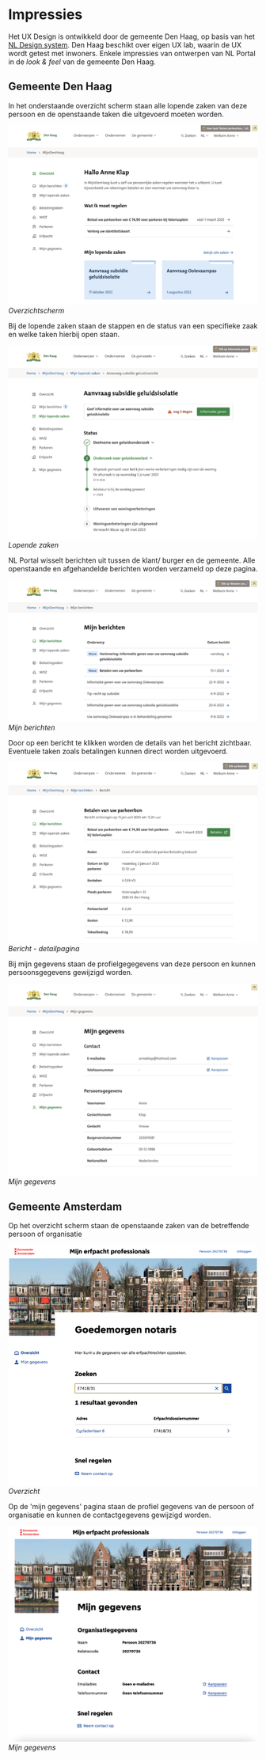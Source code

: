 # Impressies

Het UX Design is ontwikkeld door de gemeente Den Haag, op basis van het [NL Design system](https://nldesignsystem.nl/). 
Den Haag beschikt over eigen UX lab, waarin de UX wordt getest met inwoners. Enkele impressies 
van ontwerpen van NL Portal in de _look & feel_ van de gemeente Den Haag.

## Gemeente Den Haag

In het onderstaande overzicht scherm staan alle lopende zaken van deze persoon en de openstaande
taken die uitgevoerd moeten worden.

![overzichts-pagina](img/overzichts-pagina.png)
*Overzichtscherm*

Bij de lopende zaken staan de stappen en de status van een specifieke zaak en welke taken hierbij 
open staan.

![lopende-zaken](img/lopende-zaken.png)
*Lopende zaken*

NL Portal wisselt berichten uit tussen de klant/ burger en de gemeente. Alle openstaande en 
afgehandelde berichten worden verzameld op deze pagina.

![mijn-berichten](img/mijn-berichten.png)
*Mijn berichten*

Door op een bericht te klikken worden de details van het bericht zichtbaar. Eventuele taken 
zoals betalingen kunnen direct worden uitgevoerd.

![bericht-detail](img/bericht-detail.png)
*Bericht - detailpagina*

Bij mijn gegevens staan de profielgegegevens van deze persoon en kunnen persoonsgegevens 
gewijzigd worden.

![mijn-gegevens](img/mijn-gegevens.png)
*Mijn gegevens*

## Gemeente Amsterdam

Op het overzicht scherm staan de openstaande zaken van de betreffende persoon of organisatie

![overzicht-amsterdam](img/overzicht-amsterdam.png)
*Overzicht*

Op de 'mijn gegevens' pagina staan de profiel gegevens van de persoon of organisatie en kunnen
de contactgegevens gewijzigd worden.

![mijn-gegevens-amsterdam](img/mijn-gegevens-amsterdam.png)
*Mijn gegevens*
